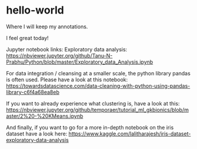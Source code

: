# hello-world
Where I will keep my annotations.

I feel great today!

Jupyter notebook links:
Exploratory data analysis: https://nbviewer.jupyter.org/github/Tanu-N-Prabhu/Python/blob/master/Exploratory_data_Analysis.ipynb

For data integration / cleansing at a smaller scale, the python library pandas is often used. Please have a look at this notebook: https://towardsdatascience.com/data-cleaning-with-python-using-pandas-library-c6f4a68ea8eb

If you want to already experience what clustering is, have a look at this: https://nbviewer.jupyter.org/github/temporaer/tutorial_ml_gkbionics/blob/master/2%20-%20KMeans.ipynb

And finally, if you want to go for a more in-depth notebook on the iris dataset have a look here: https://www.kaggle.com/lalitharajesh/iris-dataset-exploratory-data-analysis
